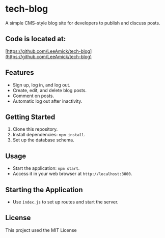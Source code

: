 # tech-blog

A simple CMS-style blog site for developers to publish and discuss posts.

## Code is located at:
[https://github.com/LeeAmick/tech-blog](https://github.com/LeeAmick/tech-blog)

## Features

- Sign up, log in, and log out.
- Create, edit, and delete blog posts.
- Comment on posts.
- Automatic log out after inactivity.

## Getting Started

1. Clone this repository.
2. Install dependencies: `npm install`.
3. Set up the database schema. 

## Usage

- Start the application: `npm start`.
- Access it in your web browser at `http://localhost:3000`.


## Starting the Application

- Use `index.js` to set up routes and start the server.

## License

This project used the MIT License
